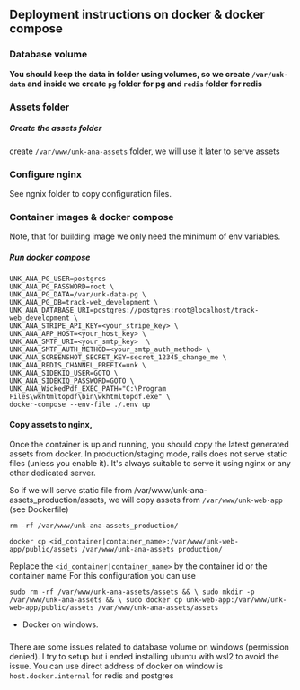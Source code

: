 ## Deployment instructions on docker & docker compose

### Database volume

**You should keep the data in folder using volumes, so we create `/var/unk-data` and inside we create `pg` folder for pg and `redis` folder for redis**

### Assets folder

##### Create the assets folder
create `/var/www/unk-ana-assets` folder, we will use it later to serve assets

### Configure nginx

See ngnix folder to copy configuration files.

### Container images & docker compose

Note, that for building image we only need the minimum of env variables.

##### Run docker compose

```
UNK_ANA_PG_USER=postgres 
UNK_ANA_PG_PASSWORD=root \ 
UNK_ANA_PG_DATA=/var/unk-data-pg \ 
UNK_ANA_PG_DB=track-web_development \ 
UNK_ANA_DATABASE_URI=postgres://postgres:root@localhost/track-web_development \ 
UNK_ANA_STRIPE_API_KEY=<your_stripe_key> \ 
UNK_ANA_APP_HOST=<your_host_key> \ 
UNK_ANA_SMTP_URI=<your_smtp_key>  \ 
UNK_ANA_SMTP_AUTH_METHOD=<your_smtp_auth_method> \
UNK_ANA_SCREENSHOT_SECRET_KEY=secret_12345_change_me \
UNK_ANA_REDIS_CHANNEL_PREFIX=unk \
UNK_ANA_SIDEKIQ_USER=GOTO \ 
UNK_ANA_SIDEKIQ_PASSWORD=GOTO \ 
UNK_ANA_WickedPdf_EXEC_PATH="C:\Program Files\wkhtmltopdf\bin\wkhtmltopdf.exe" \ 
docker-compose --env-file ./.env up
```

#### Copy assets to nginx,

Once the container is up and running, you should copy the latest generated assets from docker. In production/staging
mode, rails does not serve static files (unless you enable it). It's always suitable to serve it using nginx or any
other dedicated server.

So if we will serve static file from /var/www/unk-ana-assets_production/assets, we will copy assets from `/var/www/unk-web-app` (see Dockerfile)

`rm -rf /var/www/unk-ana-assets_production/`


`docker cp <id_container|container_name>:/var/www/unk-web-app/public/assets /var/www/unk-ana-assets_production/`

Replace the `<id_container|container_name>` by the container id or the container name
For this configuration you can use

`sudo rm -rf /var/www/unk-ana-assets/assets && \
sudo mkdir -p /var/www/unk-ana-assets && \
sudo docker cp unk-web-app:/var/www/unk-web-app/public/assets /var/www/unk-ana-assets/assets`

* Docker on windows.
### 

There are some issues related to database volume on windows (permission denied). I try to setup but i ended installing
ubuntu with wsl2 to avoid the issue. You can use direct address of docker on window is `host.docker.internal` for redis
and postgres 
